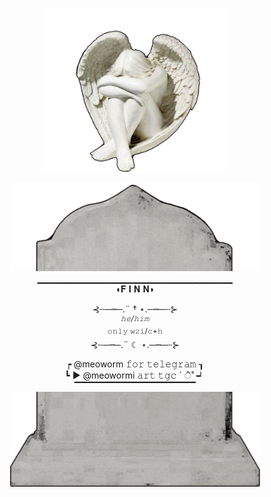 <p align="center"
<br> <img width="300" src="https://github.com/meoworm/meoworm/blob/main/ангелок.PNG" 
</p>
<p align="center"
<br> <img width="400" src="https://github.com/meoworm/meoworm/blob/main/перв.PNG"     

<br> ▁▁▁▁▁▁▁▁▁▁▁▁▁▁▁▁▁▁▁▁▁▁▁▁▁▁▁▁▁
<br> ◖𝐅 𝐈 𝐍 𝐍◗
</p> 

<p align="center"
<br>⊰┄─┉─.¨ † ⋆.─┉─┄⊱
<br><sup><i>𝚑𝚎/𝚑𝚒𝚖</i></sup>
<br> <sup>𝚘𝚗𝚕𝚢 𝚠𝟸𝚒/𝚌+𝚑</sup>
<br>⊰┄─┉─.¨ ☾ ⋆.─┉─┄⊱

<p align="center"
<br> ┍  @meoworm 𝚏𝚘𝚛 𝚝𝚎𝚕𝚎𝚐𝚛𝚊𝚖  ┒
<br> ┗  ► @meowormi 𝚊𝚛𝚝 𝚝𝚐𝚌 ` ੈ˚   ┙
<br> ▔▔▔▔▔▔▔▔▔▔▔▔▔▔▔▔▔▔
<br> <img width="400" src="https://github.com/meoworm/meoworm/blob/main/второ.PNG"    
</p>

